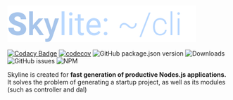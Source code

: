 ![Skylite logo](https://github.com/SlDo/skylite-cli/blob/main/skylite.png?raw=true)

[![Codacy Badge](https://api.codacy.com/project/badge/Grade/7088018572284836b2d8a9cd8144e286)](https://app.codacy.com/gh/SlDo/skylite-cli?utm_source=github.com&utm_medium=referral&utm_content=SlDo/skylite-cli&utm_campaign=Badge_Grade)
[![codecov](https://codecov.io/gh/SlDo/skylite-cli/branch/main/graph/badge.svg?token=FXCIP5Z5VS)](https://codecov.io/gh/SlDo/skylite-cli)
![GitHub package.json version](https://img.shields.io/github/package-json/v/sldo/skylite-cli)
![Downloads](https://img.shields.io/npm/dt/skylite)
![GitHub issues](https://img.shields.io/github/issues/sldo/skylite-cli) 
![NPM](https://img.shields.io/npm/l/skylite?color=blue)

Skyline is created for **fast generation of productive Nodes.js applications.** It solves the problem of generating a startup project, as well as its modules (such as controller and dal)

